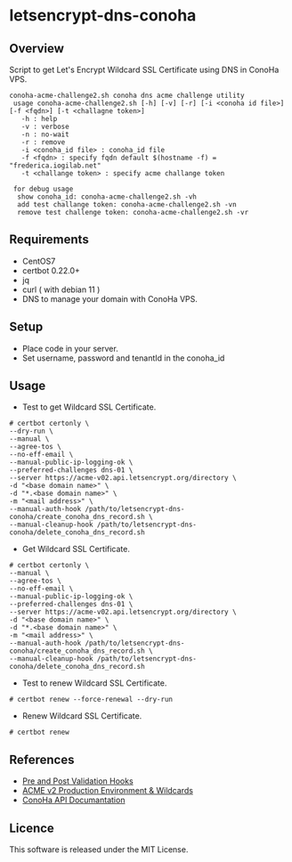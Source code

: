 # letsencrypt-dns-conoha

## Overview
Script to get Let's Encrypt Wildcard SSL Certificate using DNS in ConoHa VPS.

```
conoha-acme-challenge2.sh conoha dns acme challenge utility
 usage conoha-acme-challenge2.sh [-h] [-v] [-r] [-i <conoha id file>] [-f <fqdn>] [-t <challagne token>]
   -h : help
   -v : verbose
   -n : no-wait
   -r : remove
   -i <conoha_id file> : conoha_id file
   -f <fqdn> : specify fqdn default $(hostname -f) = "frederica.iogilab.net"
   -t <challange token> : specify acme challange token

 for debug usage
  show conoha_id: conoha-acme-challenge2.sh -vh
  add test challange token: conoha-acme-challenge2.sh -vn
  remove test challenge token: conoha-acme-challenge2.sh -vr
```

## Requirements
- CentOS7
- certbot 0.22.0+
- jq
- curl ( with debian 11 )
- DNS to manage your domain with ConoHa VPS.

## Setup
- Place code in your server.
- Set username, password and tenantId in the conoha_id

## Usage
- Test to get Wildcard SSL Certificate.
```
# certbot certonly \
--dry-run \
--manual \
--agree-tos \
--no-eff-email \
--manual-public-ip-logging-ok \
--preferred-challenges dns-01 \
--server https://acme-v02.api.letsencrypt.org/directory \
-d "<base domain name>" \
-d "*.<base domain name>" \
-m "<mail address>" \
--manual-auth-hook /path/to/letsencrypt-dns-conoha/create_conoha_dns_record.sh \
--manual-cleanup-hook /path/to/letsencrypt-dns-conoha/delete_conoha_dns_record.sh
```

- Get Wildcard SSL Certificate.
```
# certbot certonly \
--manual \
--agree-tos \
--no-eff-email \
--manual-public-ip-logging-ok \
--preferred-challenges dns-01 \
--server https://acme-v02.api.letsencrypt.org/directory \
-d "<base domain name>" \
-d "*.<base domain name>" \
-m "<mail address>" \
--manual-auth-hook /path/to/letsencrypt-dns-conoha/create_conoha_dns_record.sh \
--manual-cleanup-hook /path/to/letsencrypt-dns-conoha/delete_conoha_dns_record.sh
```

- Test to renew Wildcard SSL Certificate.
```
# certbot renew --force-renewal --dry-run
```

- Renew Wildcard SSL Certificate.
```
# certbot renew
```

## References
- [Pre and Post Validation Hooks](https://certbot.eff.org/docs/using.html#pre-and-post-validation-hooks)
- [ACME v2 Production Environment & Wildcards](https://community.letsencrypt.org/t/acme-v2-production-environment-wildcards/55578)
- [ConoHa API Documantation](https://www.conoha.jp/docs/)

## Licence
This software is released under the MIT License.
